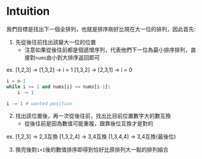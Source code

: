 # Intuition

我們目標是找出下一個全排列，也就是排序剛好比現在大一位的排列，因此首先:

1. 先從後往前找出該變大一位的位置
   - 注意如果從後往前都是個遞增序列，代表他們下一位為最小排序排列，直接對`nums`由小到大排序返回即可

ex.
[1,2,3] -> [1,3,2] -> i = 1
[1,3,2] -> [2,3,1] -> i = 0

```python
i = n-1
while i >= 1 and nums[i] <= nums[i-1]:
    i -= 1

i -= 1 # wanted position
```

2. 找出該位置後，再一次從後往前，找出比目前位置數字大的數互換
   - 從後往前是因為數值可能重複，跟靠後位互換才是對的

ex.
[1,2,3] -> 2,3互換
[1,3,2,4] -> 3,4互換
[1,3,4,4] -> 3,4互換(最後位)

3. 換完後對`i+1`後的數值排序即得到恰好比原排列大一點的排列組合